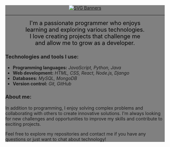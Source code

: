 <div style="background-color: grey;">
<div align="center">
  <a href="https://github.com/Akshay090/svg-banners">
    <img src="https://svg-banners.vercel.app/api?type=luminance&text1=Hi,%20I'm%20Cristian%20Mir%20&width=700&height=100" alt="SVG Banners">
  </a>
</div>

---

<p style="font-size:18px; color: black; width:75%; margin: 0 auto;  text-align:center">I'm a passionate programmer who enjoys learning and exploring various technologies. I love creating projects that challenge me and allow me to grow as a developer.</p>

### Technologies and tools I use:

- **Programming languages:** *JavaScript, Python, Java*
- **Web development:** *HTML, CSS, React, Node.js, Django*
- **Databases:** *MySQL, MongoDB*
- **Version control:** *Git, GitHub*



### About me:

In addition to programming, I enjoy solving complex problems and collaborating with others to create innovative solutions. I'm always looking for new challenges and opportunities to improve my skills and contribute to exciting projects.

Feel free to explore my repositories and contact me if you have any questions or just want to chat about technology!

</div>